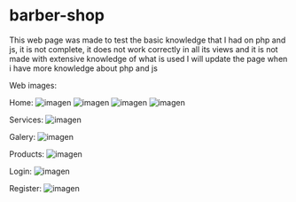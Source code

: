 # barber-shop

This web page was made to test the basic knowledge that I had on php and js, it is not complete, it does not work correctly in all its views and it is not made with extensive knowledge of what is used
I will update the page when i have more knowledge about php and js

Web images: 

Home:
![imagen](https://user-images.githubusercontent.com/59478604/213915467-65f4b15f-7a7e-418a-a153-51b290603e0c.png)
![imagen](https://user-images.githubusercontent.com/59478604/213915503-4e7e0801-c9ce-4a4f-bd20-1da4134232f8.png)
![imagen](https://user-images.githubusercontent.com/59478604/213915525-5b72a116-0345-451e-9b59-97bcf4dc4caf.png)
![imagen](https://user-images.githubusercontent.com/59478604/213915515-49d1c384-705e-451e-8269-b80482a628fa.png)

Services:
![imagen](https://user-images.githubusercontent.com/59478604/213915545-642e4254-27e6-45df-bb9e-412a3e2400f6.png)

Galery:
![imagen](https://user-images.githubusercontent.com/59478604/213915586-72e2e27b-c528-421e-823d-65e89a8d9f16.png)

Products:
![imagen](https://user-images.githubusercontent.com/59478604/213915606-4b7212dd-18cb-450f-9116-0e67d9a69cf0.png)

Login:
![imagen](https://user-images.githubusercontent.com/59478604/213915626-a8153dab-375a-4930-aaf2-825bb8ae6110.png)

Register:
![imagen](https://user-images.githubusercontent.com/59478604/213915671-760dc272-5960-4157-b619-21feca677c96.png)
